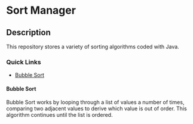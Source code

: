 # Sort Manager

## Description
This repository stores a variety of sorting algorithms coded with Java.    

### Quick Links
- [Bubble Sort](https://github.com/bsrwilliams/SortManager/tree/master/BubbleSort/src/sparta/bradleywilliams)

#### Bubble Sort
Bubble Sort works by looping through a list of values a number of times, comparing two adjacent values to derive which value is out of order. This algorithm continues until the list is ordered.  
